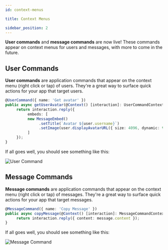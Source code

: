 ```yaml
---
id: context-menus

title: Context Menus

sidebar_position: 2
---
```


**User commands** and **message commands** are now live! These commands appear on context menus for users and messages, with more to come in the future.

## User Commands

**User commands** are application commands that appear on the context menu (right click or tap) of users. They're a great way to surface quick actions for your app that target users.

```typescript
@UserCommand({ name: 'Get avatar' })
public async getUserAvatar(@Context() [interaction]: UserCommandContext, @Options('user') user: User) {
     return interaction.reply({
          embeds: [
          new MessageEmbed()
               .setTitle(`Avatar ${user.username}`)
               .setImage(user.displayAvatarURL({ size: 4096, dynamic: true }))
          ]
     });
}
```

If all goes well, you should see something like this:

![User Command](https://i.imgur.com/flpESLP.png 'User Command')

## Message Commands

**Message commands** are application commands that appear on the context menu (right click or tap) of messages. They're a great way to surface quick actions for your app that target messages.

```typescript
@MessageCommand({ name: 'Copy Message' })
public async copyMessage(@Context() [interaction]: MessageCommandContext, @Options('message') message: Message) {
     return interaction.reply({ content: message.content });
}
```

If all goes well, you should see something like this:

![Message Command](https://i.imgur.com/AaB71Ur.png 'Message Command')
